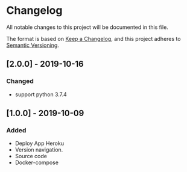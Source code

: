 # Changelog
All notable changes to this project will be documented in this file.

The format is based on [Keep a Changelog](https://keepachangelog.com/en/1.0.0/),
and this project adheres to [Semantic Versioning](https://semver.org/spec/v2.0.0.html).

## [2.0.0] - 2019-10-16
### Changed
- support python 3.7.4

## [1.0.0] - 2019-10-09
### Added
- Deploy App Heroku
- Version navigation.
- Source code
- Docker-compose
